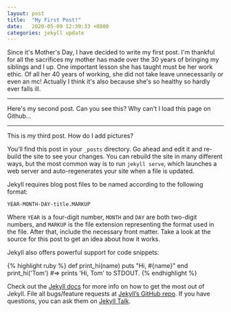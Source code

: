 ```yaml
---
layout: post
title:  "My First Post!"
date:   2020-05-09 12:39:33 +0800
categories: jekyll update
---
```


Since it's Mother's Day, I have decided to write my first post. 
I'm thankful for all the sacrifices my mother has made over the 30 years of bringing my siblings and I up. One important lesson she has taught must be her work ethic. 
Of all her 40 years of working, she did not take leave unnecessarily or even an mc! Actually I think it's also because she's so healthy so hardly ever falls ill. 

---

Here's my second post. Can you see this?
Why can't I load this page on Github... 

---

This is my third post. How do I add pictures?


You’ll find this post in your `_posts` directory. Go ahead and edit it and re-build the site to see your changes. You can rebuild the site in many different ways, but the most common way is to run `jekyll serve`, which launches a web server and auto-regenerates your site when a file is updated.

Jekyll requires blog post files to be named according to the following format:

`YEAR-MONTH-DAY-title.MARKUP`

Where `YEAR` is a four-digit number, `MONTH` and `DAY` are both two-digit numbers, and `MARKUP` is the file extension representing the format used in the file. After that, include the necessary front matter. Take a look at the source for this post to get an idea about how it works.

Jekyll also offers powerful support for code snippets:

{% highlight ruby %}
def print_hi(name)
  puts "Hi, #{name}"
end
print_hi('Tom')
#=> prints 'Hi, Tom' to STDOUT.
{% endhighlight %}

Check out the [Jekyll docs][jekyll-docs] for more info on how to get the most out of Jekyll. File all bugs/feature requests at [Jekyll’s GitHub repo][jekyll-gh]. If you have questions, you can ask them on [Jekyll Talk][jekyll-talk].

[jekyll-docs]: https://jekyllrb.com/docs/home
[jekyll-gh]:   https://github.com/jekyll/jekyll
[jekyll-talk]: https://talk.jekyllrb.com/
